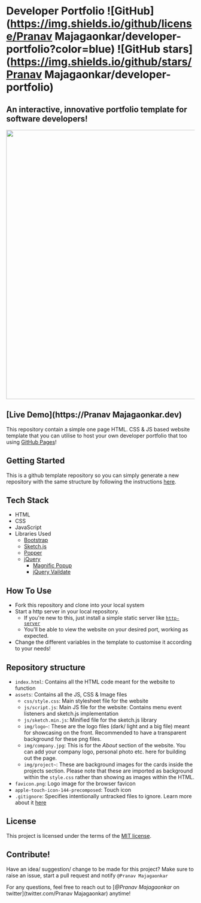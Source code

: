 # Developer Portfolio ![GitHub](https://img.shields.io/github/license/Pranav Majagaonkar/developer-portfolio?color=blue) ![GitHub stars](https://img.shields.io/github/stars/Pranav Majagaonkar/developer-portfolio)

## An interactive, innovative portfolio template for software developers!

<p align="center">
  <kbd>
<img src="./Pranav Majagaonkar.dev.gif" width="720"></img>
  </kbd>
</p>

## [Live Demo](https://Pranav Majagaonkar.dev)

This repository contain a simple one page HTML. CSS & JS based website template that you can utilise to host your own developer portfolio that too using [GitHub Pages](https://pages.github.com/)!

## Getting Started

This is a github template repository so you can simply generate a new repository with the same structure by following the instructions [here](https://docs.github.com/en/github/creating-cloning-and-archiving-repositories/creating-a-repository-on-github/creating-a-repository-from-a-template).

## Tech Stack

- HTML
- CSS
- JavaScript
- Libraries Used
  - [Bootstrap](https://getbootstrap.com/)
  - [Sketch.js](https://soulwire.github.io/sketch.js/)
  - [Popper](https://popper.js.org/)
  - [jQuery](https://jquery.com/)
    - [Magnific Popup](https://dimsemenov.com/plugins/magnific-popup/)
    - [jQuery Vaildate](https://jqueryvalidation.org/)

## How To Use

- Fork this repository and clone into your local system
- Start a http server in your local repository.
  - If you're new to this, just install a simple static server like [`http-server`](https://www.npmjs.com/package/http-server)
  - You'll be able to view the website on your desired port, working as expected.
- Change the different variables in the template to customise it according to your needs!

## Repository structure

- `index.html`: Contains all the HTML code meant for the website to function
- `assets`: Contains all the JS, CSS & Image files
  - `css/style.css`: Main stylesheet file for the website
  - `js/script.js`: Main JS file for the website: Contains menu event listeners and sketch.js implementation
  - `js/sketch.min.js`: Minified file for the sketch.js library
  - `img/logo~`: These are the logo files (dark/ light and a big file) meant for showcasing on the front. Recommended to have a transparent background for these png files.
  - `img/company.jpg`: This is for the _About_ section of the website. You can add your company logo, personal photo etc. here for building out the page.
  - `img/project~`: These are background images for the cards inside the projects section. Please note that these are imported as background within the `style.css` rather than showing as images within the HTML.
- `favicon.png`: Logo image for the browser favicon
- `apple-touch-icon-144-precomposed`: Touch icon
- `.gitignore`: Specifies intentionally untracked files to ignore. Learn more about it [here](https://git-scm.com/docs/gitignore)

## License

This project is licensed under the terms of the [MIT license](https://opensource.org/licenses/MIT).

## Contribute!

Have an idea/ suggestion/ change to be made for this project? Make sure to raise an issue, start a pull request and notify `@Pranav Majagaonkar`

For any questions, feel free to reach out to [*@Pranav Majagaonkar* on twitter](twitter.com/Pranav Majagaonkar) anytime!
